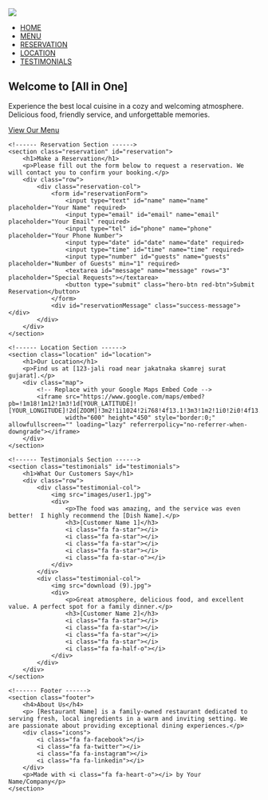 <!DOCTYPE html>
<html lang="en">
<head>
    <meta charset="UTF-8">
    <meta name="viewport" content="width=device-width, initial-scale=1.0">
    <title>My Local Restaurant</title>
    <link rel="stylesheet" href="style.css">
    <link rel="preconnect" href="https://fonts.googleapis.com">
    <link rel="preconnect" href="https://fonts.gstatic.com" crossorigin>
    <link href="https://fonts.googleapis.com/css2?family=Poppins:wght@100;200;300;400;600;700&display=swap" rel="stylesheet">
    <link rel="stylesheet" href="https://cdnjs.cloudflare.com/ajax/libs/font-awesome/6.4.2/css/all.min.css" integrity="sha512-z3gLpd7yknf1YoNbCzqRKc4qyor8gaKU1qmn+CShxbuBusANI9QpRohGBreCFkKxLhei6S9CQXFEbbKuqLg0DA==" crossorigin="anonymous" referrerpolicy="no-referrer" />
</head>
<body>
    <section class="header">
        <nav>
            <a href="index.html"><img src="download.jpg"></a>
            <div class="nav-links" id="navLinks">
                <i class="fa fa-times" onclick="hideMenu()"></i>
                <ul>
                    <li><a href="index.html">HOME</a></li>
                    <li><a href="menu.html">MENU</a></li>
                    <li><a href="#reservation">RESERVATION</a></li>
                    <li><a href="#location">LOCATION</a></li>
                    <li><a href="#testimonials">TESTIMONIALS</a></li>
                </ul>
            </div>
            <i class="fa fa-bars" onclick="showMenu()"></i>
        </nav>
    <div class="text-box">
        <h1>Welcome to [All in One]</h1>
        <p>Experience the best local cuisine in a cozy and welcoming atmosphere. <br> Delicious food, friendly service, and unforgettable memories.</p>
        <a href="menu.html" class="hero-btn">View Our Menu</a>
    </div>
    </section>

    <!------ Reservation Section ------>
    <section class="reservation" id="reservation">
        <h1>Make a Reservation</h1>
        <p>Please fill out the form below to request a reservation. We will contact you to confirm your booking.</p>
        <div class="row">
            <div class="reservation-col">
                <form id="reservationForm">
                    <input type="text" id="name" name="name" placeholder="Your Name" required>
                    <input type="email" id="email" name="email" placeholder="Your Email" required>
                    <input type="tel" id="phone" name="phone" placeholder="Your Phone Number">
                    <input type="date" id="date" name="date" required>
                    <input type="time" id="time" name="time" required>
                    <input type="number" id="guests" name="guests" placeholder="Number of Guests" min="1" required>
                    <textarea id="message" name="message" rows="3" placeholder="Special Requests"></textarea>
                    <button type="submit" class="hero-btn red-btn">Submit Reservation</button>
                </form>
                <div id="reservationMessage" class="success-message"></div>
            </div>
        </div>
    </section>

    <!------ Location Section ------>
    <section class="location" id="location">
        <h1>Our Location</h1>
        <p>Find us at [123-jali road near jakatnaka skamrej surat gujarat].</p>
        <div class="map">
            <!-- Replace with your Google Maps Embed Code -->
            <iframe src="https://www.google.com/maps/embed?pb=!1m18!1m12!1m3!1d[YOUR_LATITUDE]![YOUR_LONGITUDE]!2d[ZOOM]!3m2!1i1024!2i768!4f13.1!3m3!1m2!1i0!2i0!4f13.1!3m3!1m2!1i0!2i0!4f13.1"
                    width="600" height="450" style="border:0;" allowfullscreen="" loading="lazy" referrerpolicy="no-referrer-when-downgrade"></iframe>
        </div>
    </section>

    <!------ Testimonials Section ------>
    <section class="testimonials" id="testimonials">
        <h1>What Our Customers Say</h1>
        <div class="row">
            <div class="testimonial-col">
                <img src="images/user1.jpg">
                <div>
                    <p>The food was amazing, and the service was even better!  I highly recommend the [Dish Name].</p>
                    <h3>[Customer Name 1]</h3>
                    <i class="fa fa-star"></i>
                    <i class="fa fa-star"></i>
                    <i class="fa fa-star"></i>
                    <i class="fa fa-star"></i>
                    <i class="fa fa-star-o"></i>
                </div>
            </div>
            <div class="testimonial-col">
                <img src="download (9).jpg">
                <div>
                    <p>Great atmosphere, delicious food, and excellent value. A perfect spot for a family dinner.</p>
                    <h3>[Customer Name 2]</h3>
                    <i class="fa fa-star"></i>
                    <i class="fa fa-star"></i>
                    <i class="fa fa-star"></i>
                    <i class="fa fa-star"></i>
                    <i class="fa fa-half-o"></i>
                </div>
            </div>
        </div>
    </section>

    <!------ Footer ------>
    <section class="footer">
        <h4>About Us</h4>
        <p> [Restaurant Name] is a family-owned restaurant dedicated to serving fresh, local ingredients in a warm and inviting setting. We are passionate about providing exceptional dining experiences.</p>
        <div class="icons">
            <i class="fa fa-facebook"></i>
            <i class="fa fa-twitter"></i>
            <i class="fa fa-instagram"></i>
            <i class="fa fa-linkedin"></i>
        </div>
        <p>Made with <i class="fa fa-heart-o"></i> by Your Name/Company</p>
    </section>

<!------JavaScript for Toggle Menu------>
<script>

    var navLinks = document.getElementById("navLinks");

    function showMenu(){
        navLinks.style.right = "0";
    }
    function hideMenu(){
        navLinks.style.right = "-200px";
    }

</script>
<script src="js/script.js"></script>
</body>
</html>
